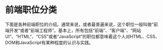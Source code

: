 # 前端职位分类

下面是各种前端职位的介绍。通常来说，或者最普遍来说，这个职位一般叫做“前端开发”或者“前端工程师”。基本上，所有包括“前端”、“客户端”、“网站UI”、“HTML”、“CSS”或者“JavaScript”的职位都意味着这个人对HTML、CSS、DOM和JavaScript有某种程度的认识与实践。